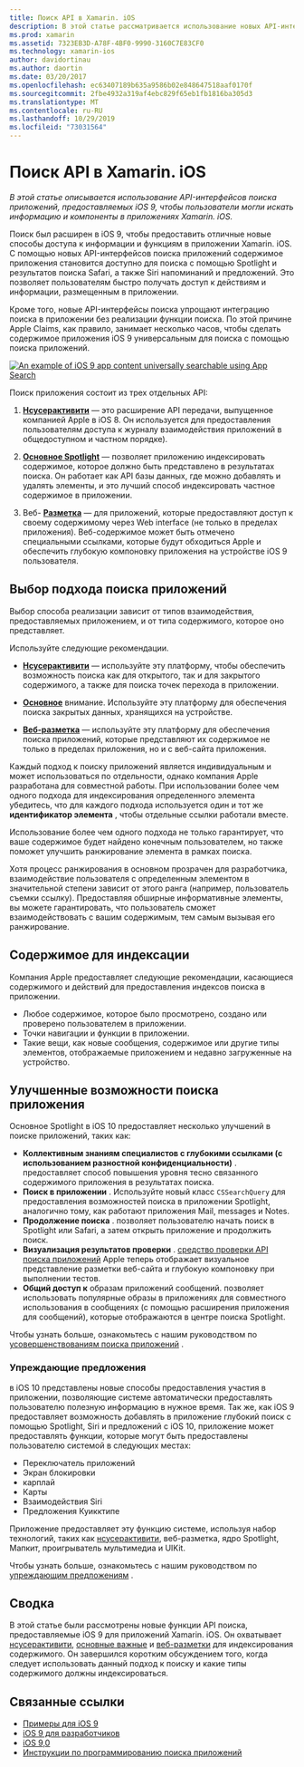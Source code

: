 ```yaml
---
title: Поиск API в Xamarin. iOS
description: В этой статье рассматривается использование новых API-интерфейсов поиска приложений, предоставляемых iOS 9, чтобы пользователи могли искать информацию и компоненты в приложениях Xamarin. iOS.
ms.prod: xamarin
ms.assetid: 7323EB3D-A78F-4BF0-9990-3160C7E83CF0
ms.technology: xamarin-ios
author: davidortinau
ms.author: daortin
ms.date: 03/20/2017
ms.openlocfilehash: ec63407189b635a9586b02e848647518aaf0170f
ms.sourcegitcommit: 2fbe4932a319af4ebc829f65eb1fb1816ba305d3
ms.translationtype: MT
ms.contentlocale: ru-RU
ms.lasthandoff: 10/29/2019
ms.locfileid: "73031564"
---
```

# <a name="search-apis-in-xamarinios"></a>Поиск API в Xamarin. iOS

_В этой статье описывается использование API-интерфейсов поиска приложений, предоставляемых iOS 9, чтобы пользователи могли искать информацию и компоненты в приложениях Xamarin. iOS._

Поиск был расширен в iOS 9, чтобы предоставить отличные новые способы доступа к информации и функциям в приложении Xamarin. iOS. С помощью новых API-интерфейсов поиска приложений содержимое приложения становится доступно для поиска с помощью Spotlight и результатов поиска Safari, а также Siri напоминаний и предложений. Это позволяет пользователям быстро получать доступ к действиям и информации, размещенным в приложении.

Кроме того, новые API-интерфейсы поиска упрощают интеграцию поиска в приложении без реализации функции поиска. По этой причине Apple Claims, как правило, занимает несколько часов, чтобы сделать содержимое приложения iOS 9 универсальным для поиска с помощью поиска приложений.

[![](images/intro01.png "An example of iOS 9 app content universally searchable using App Search")](images/intro01.png#lightbox)

Поиск приложения состоит из трех отдельных API:

1. [**Нсусерактивити**](nsuseractivity.md) — это расширение API передачи, выпущенное компанией Apple в iOS 8. Он используется для предоставления пользователям доступа к журналу взаимодействия приложений в общедоступном и частном порядке).

2. [**Основное Spotlight**](corespotlight.md) — позволяет приложению индексировать содержимое, которое должно быть представлено в результатах поиска. Он работает как API базы данных, где можно добавлять и удалять элементы, и это лучший способ индексировать частное содержимое в приложении.

3. Веб- [**Разметка**](web-markup.md) — для приложений, которые предоставляют доступ к своему содержимому через Web interface (не только в пределах приложения). Веб-содержимое может быть отмечено специальными ссылками, которые будут обходиться Apple и обеспечить глубокую компоновку приложения на устройстве iOS 9 пользователя.

## <a name="selecting-an-app-search-approach"></a>Выбор подхода поиска приложений

Выбор способа реализации зависит от типов взаимодействия, предоставляемых приложением, и от типа содержимого, которое оно представляет.

Используйте следующие рекомендации.

- [**Нсусерактивити**](nsuseractivity.md) — используйте эту платформу, чтобы обеспечить возможность поиска как для открытого, так и для закрытого содержимого, а также для поиска точек перехода в приложении.

- [**Основное**](corespotlight.md) внимание. Используйте эту платформу для обеспечения поиска закрытых данных, хранящихся на устройстве.

- [**Веб-разметка**](web-markup.md) — используйте эту платформу для обеспечения поиска приложений, которые представляют их содержимое не только в пределах приложения, но и с веб-сайта приложения.

Каждый подход к поиску приложений является индивидуальным и может использоваться по отдельности, однако компания Apple разработана для совместной работы. При использовании более чем одного подхода для индексирования определенного элемента убедитесь, что для каждого подхода используется один и тот же **идентификатор элемента** , чтобы отдельные ссылки работали вместе.

Использование более чем одного подхода не только гарантирует, что ваше содержимое будет найдено конечным пользователем, но также поможет улучшить ранжирование элемента в рамках поиска.

Хотя процесс ранжирования в основном прозрачен для разработчика, взаимодействие пользователя с определенным элементом в значительной степени зависит от этого ранга (например, пользователь съемки ссылку).
Предоставляя обширные информативные элементы, вы можете гарантировать, что пользователь сможет взаимодействовать с вашим содержимым, тем самым вызывая его ранжирование.

## <a name="what-content-to-index"></a>Содержимое для индексации

Компания Apple предоставляет следующие рекомендации, касающиеся содержимого и действий для предоставления индексов поиска в приложении.

- Любое содержимое, которое было просмотрено, создано или проверено пользователем в приложении.
- Точки навигации и функции в приложении.
- Такие вещи, как новые сообщения, содержимое или другие типы элементов, отображаемые приложением и недавно загруженные на устройство.

## <a name="app-search-enhancements"></a>Улучшенные возможности поиска приложения

Основное Spotlight в iOS 10 предоставляет несколько улучшений в поиске приложений, таких как:

- **Коллективным знаниям специалистов с глубокими ссылками (с использованием разностной конфиденциальности)** . предоставляет способ повышения уровня тесно связанного содержимого приложения в результатах поиска.
- **Поиск в приложении** . Используйте новый класс `CSSearchQuery` для предоставления возможностей поиска в приложении Spotlight, аналогично тому, как работают приложения Mail, messages и Notes.
- **Продолжение поиска** . позволяет пользователю начать поиск в Spotlight или Safari, а затем открыть приложение и продолжить поиск.
- **Визуализация результатов проверки** . [средство проверки API поиска приложений](https://search.developer.apple.com/appsearch-validation-tool) Apple теперь отображает визуальное представление разметки веб-сайта и глубокую компоновку при выполнении тестов.
- **Общий доступ к** образам приложений сообщений. позволяет использовать популярные образы в приложениях для совместного использования в сообщениях (с помощью расширения приложения для сообщений), которые отображаются в центре поиска Spotlight.

Чтобы узнать больше, ознакомьтесь с нашим руководством по [усовершенствованиям поиска приложений](~/ios/platform/search/app-search-enhancements.md) .

### <a name="proactive-suggestions"></a>Упреждающие предложения

в iOS 10 представлены новые способы предоставления участия в приложении, позволяющие системе автоматически предоставлять пользователю полезную информацию в нужное время. Так же, как iOS 9 предоставляет возможность добавлять в приложение глубокий поиск с помощью Spotlight, Siri и предложений с iOS 10, приложение может предоставлять функции, которые могут быть предоставлены пользователю системой в следующих местах:

- Переключатель приложений
- Экран блокировки
- карплай
- Карты
- Взаимодействия Siri
- Предложения Куикктипе 

Приложение предоставляет эту функцию системе, используя набор технологий, таких как [нсусерактивити](xref:Foundation.NSUserActivity), веб-разметка, ядро Spotlight, Мапкит, проигрыватель мультимедиа и UIKit.

Чтобы узнать больше, ознакомьтесь с нашим руководством по [упреждающим предложениям](~/ios/platform/search/proactive-suggestions.md) .

## <a name="summary"></a>Сводка

В этой статье были рассмотрены новые функции API поиска, предоставляемые iOS 9 для приложений Xamarin. iOS. Он охватывает [нсусерактивити](nsuseractivity.md), [основные важные](corespotlight.md) и [веб-разметки](web-markup.md) для индексирования содержимого. Он завершился коротким обсуждением того, когда следует использовать данный подход к поиску и какие типы содержимого должны индексироваться.

## <a name="related-links"></a>Связанные ссылки

- [Примеры для iOS 9](https://docs.microsoft.com/samples/browse/?products=xamarin&term=Xamarin.iOS+iOS9)
- [iOS 9 для разработчиков](https://developer.apple.com/ios/pre-release/)
- [iOS 9,0](https://developer.apple.com/library/prerelease/ios/releasenotes/General/WhatsNewIniOS/Articles/iOS9.html)
- [Инструкции по программированию поиска приложений](https://developer.apple.com/library/prerelease/ios/documentation/General/Conceptual/AppSearch/index.html#//apple_ref/doc/uid/TP40016308)
